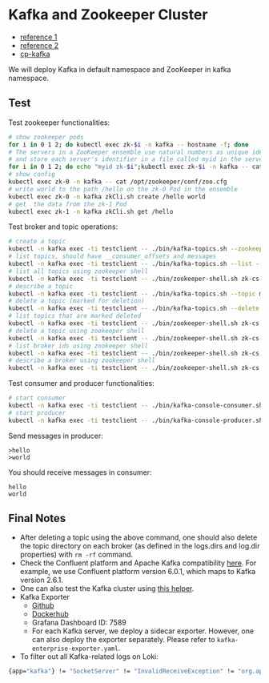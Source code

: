 # Kafka and Zookeeper Cluster
- [reference 1](https://kow3ns.github.io/kubernetes-zookeeper/manifests/)
- [reference 2](https://kubernetes.io/blog/2017/09/kubernetes-statefulsets-daemonsets/)
- [cp-kafka](https://github.com/confluentinc/cp-helm-charts/tree/master/charts/cp-kafka)

We will deploy Kafka in default namespace and ZooKeeper in kafka namespace.
## Test
Test zookeeper functionalities:
```bash
# show zookeeper pods
for i in 0 1 2; do kubectl exec zk-$i -n kafka -- hostname -f; done
# The servers in a ZooKeeper ensemble use natural numbers as unique identifiers
# and store each server's identifier in a file called myid in the server's data directory
for i in 0 1 2; do echo "myid zk-$i";kubectl exec zk-$i -n kafka -- cat /var/lib/zookeeper/data/myid; done
# show config
kubectl exec zk-0 -n kafka -- cat /opt/zookeeper/conf/zoo.cfg
# write world to the path /hello on the zk-0 Pod in the ensemble
kubectl exec zk-0 -n kafka zkCli.sh create /hello world
# get  the data from the zk-1 Pod
kubectl exec zk-1 -n kafka zkCli.sh get /hello
```
Test broker and topic operations:
```bash
# create a topic
kubectl -n kafka exec -ti testclient -- ./bin/kafka-topics.sh --zookeeper zk-cs.kafka.svc.cluster.local:2181 --topic messages --create --partitions 1 --replication-factor 3
# list topics, should have __consumer_offsets and messages
kubectl -n kafka exec -ti testclient -- ./bin/kafka-topics.sh --list --zookeeper zk-cs.kafka.svc.cluster.local:2181
# list all topics using zookeeper shell
kubectl -n kafka exec -ti testclient -- ./bin/zookeeper-shell.sh zk-cs.kafka.svc.cluster.local:2181 ls /brokers/topics
# describe a topic
kubectl -n kafka exec -ti testclient -- ./bin/kafka-topics.sh --topic messages --describe --zookeeper zk-cs.kafka.svc.cluster.local:2181
# delete a topic (marked for deletion)
kubectl -n kafka exec -ti testclient -- ./bin/kafka-topics.sh --delete --topic messages  --zookeeper zk-cs.kafka.svc.cluster.local:2181
# list topics that are marked deleted
kubectl -n kafka exec -ti testclient -- ./bin/zookeeper-shell.sh zk-cs.kafka.svc.cluster.local:2181 ls /admin/delete_topics
# delete a topic using zookeeper shell
kubectl -n kafka exec -ti testclient -- ./bin/zookeeper-shell.sh zk-cs.kafka.svc.cluster.local:2181 rmr /brokers/topics/messages
# list broker ids using zookeeper shell
kubectl -n kafka exec -ti testclient -- ./bin/zookeeper-shell.sh zk-cs.kafka.svc.cluster.local:2181 ls /brokers/ids
# describe a broker using zookeeper shell
kubectl -n kafka exec -ti testclient -- ./bin/zookeeper-shell.sh zk-cs.kafka.svc.cluster.local:2181 get /brokers/ids/2
```
Test consumer and producer functionalities:
```bash
# start consumer
kubectl -n kafka exec -ti testclient -- ./bin/kafka-console-consumer.sh --bootstrap-server kafka-0.kafka-hs.default.svc.cluster.local:9092 --topic messages --from-beginning
# start producer
kubectl -n kafka exec -ti testclient -- ./bin/kafka-console-producer.sh --broker-list kafka-0.kafka-hs.default.svc.cluster.local:9092,kafka-1.kafka-hs.default.svc.cluster.local:9092,kafka-2.kafka-hs.default.svc.cluster.local:9092 --topic messages
```
Send messages in producer:
```
>hello
>world
```
You should receive messages in consumer:
```
hello
world
```
## Final Notes
- After deleting a topic using the above command, one should also delete the topic directory on each broker (as defined in the logs.dirs and log.dir properties) with `rm -rf` command.
- Check the Confluent platform and Apache Kafka compatibility [here](https://docs.confluent.io/platform/current/installation/versions-interoperability.html). For example, we use Confluent platform version 6.0.1, which maps to Kafka version 2.6.1.
- One can also test the Kafka cluster using [this helper](https://github.com/rmoff/kafka-listeners/tree/master/golang).
- Kafka Exporter
    - [Github](https://github.com/danielqsj/kafka_exporter)
    - [Dockerhub](https://hub.docker.com/r/danielqsj/kafka-exporter)
    - Grafana Dashboard ID: 7589
    - For each Kafka server, we deploy a sidecar exporter. However, one can also deploy the exporter separately. Please refer to `kafka-enterprise-exporter.yaml`.
- To filter out all Kafka-related logs on Loki:
```bash
{app="kafka"} != "SocketServer" != "InvalidReceiveException" != "org.apache.kafka.common.network" != "Thread.java" != "kafka_exporter.go"
```


